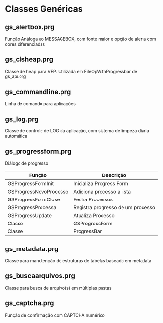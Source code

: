 # Classes Genéricas

## gs_alertbox.prg
Função Análoga ao MESSAGEBOX, com fonte maior e opção de alerta com cores diferenciadas

## gs_clsheap.prg
Classe de heap para VFP. Utilizada em FileOpWithProgressbar de gs_api.org

## gs_commandline.prg
Linha de comando para aplicações

## gs_log.prg 
Classe de controle de LOG da aplicação, com sistema de limpeza diária automática

## gs_progressform.prg
Diálogo de progresso 

|Função|Descrição|
|------|---------|
| GSProgressFormInit  | Inicializa Progress Form |
| GSProgressNovoProcesso | Adiciona processo a lista |
| GSProgressFormClose | Fecha Processos |
| GSProgressProcessa | Registra progresso de um processo |
| GSProgressUpdate | Atualiza Processo |
| Classe | GSProgressForm |
| Classe | ProgressBar |

## gs_metadata.prg
Classe para manutenção de estruturas de tabelas baseado em metadata

## gs_buscaarquivos.prg
Classe para busca de arquivo(s) em múltiplas pastas

## gs_captcha.prg
Função de confirmação com CAPTCHA numérico
